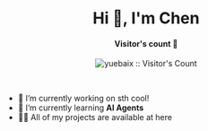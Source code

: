 <h1 align="center">Hi 👋, I'm Chen</h1>

<h4 align="center">Visitor's count 👀</h4>
<p align="center"><img src="https://profile-counter.glitch.me/{chennnxu}/count.svg" alt="yuebaix :: Visitor's Count" /></p>
<br/>

- 🔭 I’m currently working on sth cool!
- 🌱 I’m currently learning **AI Agents**
- 👨‍💻 All of my projects are available at here

